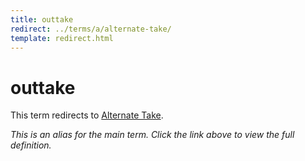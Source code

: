 ```yaml
---
title: outtake
redirect: ../terms/a/alternate-take/
template: redirect.html
---
```


# outtake

This term redirects to [Alternate Take](../terms/a/alternate-take/).

*This is an alias for the main term. Click the link above to view the full definition.*
